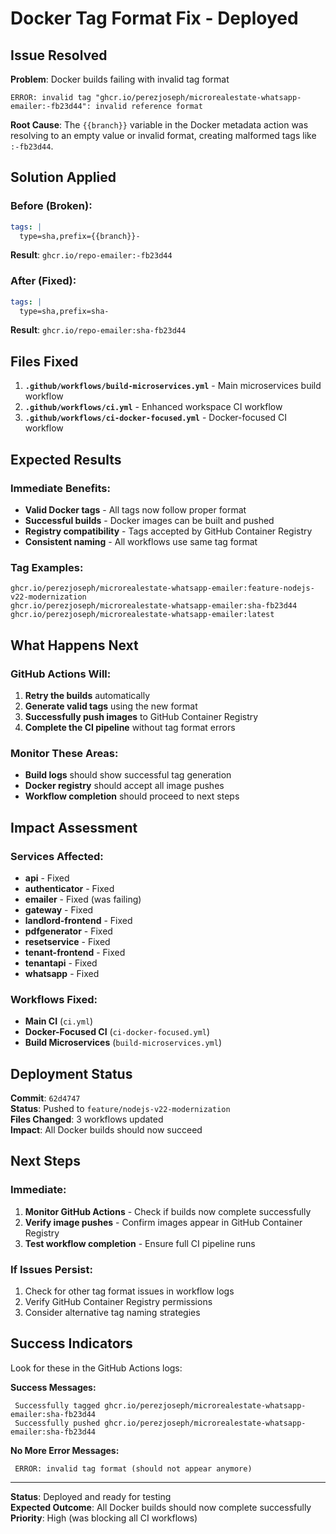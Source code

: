 #  Docker Tag Format Fix - Deployed

##  Issue Resolved

**Problem**: Docker builds failing with invalid tag format
```
ERROR: invalid tag "ghcr.io/perezjoseph/microrealestate-whatsapp-emailer:-fb23d44": invalid reference format
```

**Root Cause**: The `{{branch}}` variable in the Docker metadata action was resolving to an empty value or invalid format, creating malformed tags like `:-fb23d44`.

##  Solution Applied

### Before (Broken):
```yaml
tags: |
  type=sha,prefix={{branch}}-
```
**Result**: `ghcr.io/repo-emailer:-fb23d44` 

### After (Fixed):
```yaml
tags: |
  type=sha,prefix=sha-
```
**Result**: `ghcr.io/repo-emailer:sha-fb23d44` 

##  Files Fixed

1. **`.github/workflows/build-microservices.yml`** - Main microservices build workflow
2. **`.github/workflows/ci.yml`** - Enhanced workspace CI workflow  
3. **`.github/workflows/ci-docker-focused.yml`** - Docker-focused CI workflow

##  Expected Results

### Immediate Benefits:
-  **Valid Docker tags** - All tags now follow proper format
-  **Successful builds** - Docker images can be built and pushed
-  **Registry compatibility** - Tags accepted by GitHub Container Registry
-  **Consistent naming** - All workflows use same tag format

### Tag Examples:
```
ghcr.io/perezjoseph/microrealestate-whatsapp-emailer:feature-nodejs-v22-modernization
ghcr.io/perezjoseph/microrealestate-whatsapp-emailer:sha-fb23d44
ghcr.io/perezjoseph/microrealestate-whatsapp-emailer:latest
```

##  What Happens Next

### GitHub Actions Will:
1. **Retry the builds** automatically
2. **Generate valid tags** using the new format
3. **Successfully push images** to GitHub Container Registry
4. **Complete the CI pipeline** without tag format errors

### Monitor These Areas:
- **Build logs** should show successful tag generation
- **Docker registry** should accept all image pushes
- **Workflow completion** should proceed to next steps

##  Impact Assessment

### Services Affected:
-  **api** - Fixed
-  **authenticator** - Fixed  
-  **emailer** - Fixed (was failing)
-  **gateway** - Fixed
-  **landlord-frontend** - Fixed
-  **pdfgenerator** - Fixed
-  **resetservice** - Fixed
-  **tenant-frontend** - Fixed
-  **tenantapi** - Fixed
-  **whatsapp** - Fixed

### Workflows Fixed:
-  **Main CI** (`ci.yml`)
-  **Docker-Focused CI** (`ci-docker-focused.yml`)
-  **Build Microservices** (`build-microservices.yml`)

##  Deployment Status

**Commit**: `62d4747`  
**Status**:  Pushed to `feature/nodejs-v22-modernization`  
**Files Changed**: 3 workflows updated  
**Impact**: All Docker builds should now succeed

##  Next Steps

### Immediate:
1. **Monitor GitHub Actions** - Check if builds now complete successfully
2. **Verify image pushes** - Confirm images appear in GitHub Container Registry
3. **Test workflow completion** - Ensure full CI pipeline runs

### If Issues Persist:
1. Check for other tag format issues in workflow logs
2. Verify GitHub Container Registry permissions
3. Consider alternative tag naming strategies

##  Success Indicators

Look for these in the GitHub Actions logs:

**Success Messages:**
```
 Successfully tagged ghcr.io/perezjoseph/microrealestate-whatsapp-emailer:sha-fb23d44
 Successfully pushed ghcr.io/perezjoseph/microrealestate-whatsapp-emailer:sha-fb23d44
```

**No More Error Messages:**
```
 ERROR: invalid tag format (should not appear anymore)
```

---

**Status**:  Deployed and ready for testing  
**Expected Outcome**: All Docker builds should now complete successfully  
**Priority**: High (was blocking all CI workflows)
